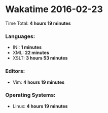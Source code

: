 # Wakatime 2016-02-23

Time Total: **4 hours 19 minutes**

### Languages:
- INI: **1 minutes** 
- XML: **22 minutes** 
- XSLT: **3 hours 53 minutes** 

### Editors:
- Vim: **4 hours 19 minutes** 

### Operating Systems:
- Linux: **4 hours 19 minutes** 


